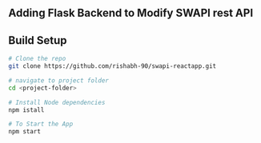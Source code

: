 ## Adding Flask Backend to Modify SWAPI rest API

## Build Setup

``` bash
# Clone the repo
git clone https://github.com/rishabh-90/swapi-reactapp.git

# navigate to project folder
cd <project-folder>

# Install Node dependencies
npm istall

# To Start the App
npm start
